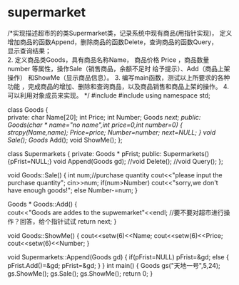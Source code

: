 # supermarket
/*实现描述超市的的类Supermarket类，记录系统中现有商品(用指针实现)，
定义增加商品的函数Append，删除商品的函数Delete，查询商品的函数Query，  
显示查询结果；  
 2. 定义商品类Goods，具有商品名称Name，
商品价格 Price  ，商品数量 number 等属性，操作Sale（销售商品，余额不足时
给予提示）、Add（商品上架操作） 和ShowMe（显示商品信息）。 
 3. 编写main函数，测试以上所要求的各种功能
，完成商品的增加、删除和查询商品，以及商品销售和商品上架的操作。 
 4. 可以利用对象成员来实现。
*/
#include <iostream>
#include <iomanip>
using namespace std;

class Goods
{	
private:
	char Name[20];
	int Price;
	int Number;
	Goods *next;
public:
	Goods(char * name="no name",int price=0,int number=0)
	{
		strcpy(Name,name);
		Price=price;
		Number=number;
		next=NULL;
	}
	void Sale();
	Goods* Add();
	void ShowMe();
};


class Supermarkets
{
private:
	Goods * pFrist;
public:
	Supermarkets(){pFrist=NULL;}
	void Append(Goods gd);
	//void Delete();
	//void Query();
};

void Goods::Sale()
{
	int num;//purchase quantity
	cout<<"please input the purchase quantity";
	cin>>num;
	if(num>Number)
		cout<<"sorry,we don't have enough goods!";
	else
		Number-=num;
}

Goods * Goods::Add()
{	
	cout<<"Goods are addes to the supwemarket"<<endl;
	//要不要对超市进行操作？回答，给个指针试试
	return next;
}

void Goods::ShowMe()
{
	cout<<setw(6)<<Name;
	cout<<setw(6)<<Price;
	cout<<setw(6)<<Number;
}

void Supermarkets::Append(Goods gd)
{
	if(pFrist=NULL)
		pFrist=&gd;
	else
	{
		pFrist.Add()=&gd;
		pFrist=&gd;
	}
}
int main()
{
	Goods gs("天地一号",5,24);
	gs.ShowMe();
	gs.Sale();
	gs.ShowMe();
	return 0;
}
